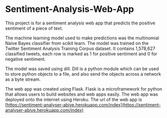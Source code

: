 # Sentiment-Analysis-Web-App

This  project is for a sentiment analysis web app that predicts the positive sentiment of a piece of text.

The machine learning model used to make predictions was the multinomial Naive Bayes classifier from scikit learn. The model was trained on the Twitter Sentiment Analysis Training Corpus dataset.
It contains 1,578,627 classified tweets, each row is marked as 1 for positive sentiment and 0 for negative sentiment.

The model was saved using dill. Dill is a python module which can be used to store python objects to a file, and also send the objects across a network as a byte stream.

The web app was created using  Flask. Flask is a microframework for python that allows users to build websites and web apps easily. The web app was deployed onto the internet using Heroku. The url of the web app is [https://sentiment-analyser-abiye.herokuapp.com/index](https://sentiment-analyser-abiye.herokuapp.com/index)
